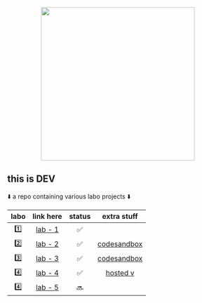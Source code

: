 <div id="header" align="center">
  <img src="https://media.giphy.com/media/xUPGGDNsLvqsBOhuU0/giphy.gif" width="350"/>  
</div>

## **this is DEV**
⬇️ a repo containing various labo projects ⬇️


| labo  | link here    |status| extra stuff|
|:-----:|:------------:|:----:|:---:|
| 1️⃣   | [lab - 1](https://github.com/ArthurdeLophem/dev5-portfolio/tree/main/dev-lab-1/)| ✅ ||
| 2️⃣   | [lab - 2](https://github.com/ArthurdeLophem/dev5-portfolio/tree/main/dev-lab-2/le-bingo)| ✅ | [codesandbox](https://codesandbox.io/s/bingoer-h2gsbz)|
| 3️⃣   | [lab - 3](https://github.com/ArthurdeLophem/dev5-portfolio/tree/main/dev-lab-3/le-weather)| ✅ |[codesandbox](https://codesandbox.io/s/weather-gifad-04b76c)|
| 4️⃣   | [lab - 4](https://github.com/ArthurdeLophem/donunq-showcase)| ✅ | [hosted v](https://donunq-showcase.vercel.app/)|
| 4️⃣   | [lab - 5](https://github.com/ArthurdeLophem/)| 🔜 | |
